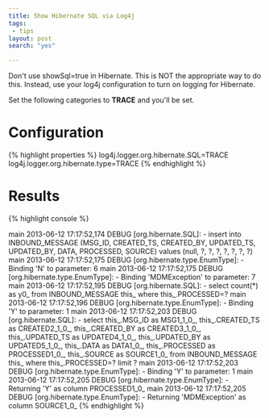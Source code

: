 ```yaml
---
title: Show Hibernate SQL via Log4j
tags:
 - tips
layout: post
search: "yes"

---
```


Don't use showSql=true in Hibernate.  This is NOT the appropriate way to do this.
Instead, use your log4j configuration to turn on logging for Hibernate.

Set the following categories to **TRACE** and you'll be set.

# Configuration

{% highlight properties %}
log4j.logger.org.hibernate.SQL=TRACE
log4j.logger.org.hibernate.type=TRACE
{% endhighlight %}

# Results

{% highlight console %}

main 2013-06-12 17:17:52,174 DEBUG [org.hibernate.SQL]: - insert into INBOUND_MESSAGE (MSG_ID, CREATED_TS, CREATED_BY, UPDATED_TS, UPDATED_BY, DATA, PROCESSED, SOURCE) values (null, ?, ?, ?, ?, ?, ?, ?)
main 2013-06-12 17:17:52,175 DEBUG [org.hibernate.type.EnumType]: - Binding 'N' to parameter: 6
main 2013-06-12 17:17:52,175 DEBUG [org.hibernate.type.EnumType]: - Binding 'MDMException' to parameter: 7
main 2013-06-12 17:17:52,195 DEBUG [org.hibernate.SQL]: - select count(*) as y0_ from INBOUND_MESSAGE this_ where this_.PROCESSED=?
main 2013-06-12 17:17:52,196 DEBUG [org.hibernate.type.EnumType]: - Binding 'Y' to parameter: 1
main 2013-06-12 17:17:52,203 DEBUG [org.hibernate.SQL]: - select this_.MSG_ID as MSG1_1_0_, this_.CREATED_TS as CREATED2_1_0_, this_.CREATED_BY as CREATED3_1_0_, this_.UPDATED_TS as UPDATED4_1_0_, this_.UPDATED_BY as UPDATED5_1_0_, this_.DATA as DATA1_0_, this_.PROCESSED as PROCESSED1_0_, this_.SOURCE as SOURCE1_0_ from INBOUND_MESSAGE this_ where this_.PROCESSED=? limit ?
main 2013-06-12 17:17:52,203 DEBUG [org.hibernate.type.EnumType]: - Binding 'Y' to parameter: 1
main 2013-06-12 17:17:52,205 DEBUG [org.hibernate.type.EnumType]: - Returning 'Y' as column PROCESSED1_0_
main 2013-06-12 17:17:52,205 DEBUG [org.hibernate.type.EnumType]: - Returning 'MDMException' as column SOURCE1_0_
{% endhighlight %}
